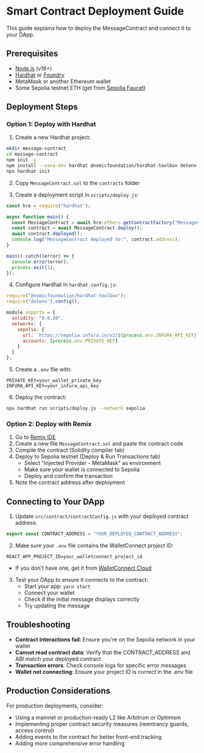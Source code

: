 # Smart Contract Deployment Guide

This guide explains how to deploy the MessageContract and connect it to your DApp.

## Prerequisites

- [Node.js](https://nodejs.org/) (v16+)
- [Hardhat](https://hardhat.org/) or [Foundry](https://book.getfoundry.sh/)
- MetaMask or another Ethereum wallet
- Some Sepolia testnet ETH (get from [Sepolia Faucet](https://sepoliafaucet.com/))

## Deployment Steps

### Option 1: Deploy with Hardhat

1. Create a new Hardhat project:
```bash
mkdir message-contract
cd message-contract
npm init -y
npm install --save-dev hardhat @nomicfoundation/hardhat-toolbox dotenv
npx hardhat init
```

2. Copy `MessageContract.sol` to the `contracts` folder

3. Create a deployment script in `scripts/deploy.js`:
```javascript
const hre = require("hardhat");

async function main() {
  const MessageContract = await hre.ethers.getContractFactory("MessageContract");
  const contract = await MessageContract.deploy();
  await contract.deployed();
  console.log("MessageContract deployed to:", contract.address);
}

main().catch((error) => {
  console.error(error);
  process.exit(1);
});
```

4. Configure Hardhat in `hardhat.config.js`:
```javascript
require("@nomicfoundation/hardhat-toolbox");
require("dotenv").config();

module.exports = {
  solidity: "0.8.20",
  networks: {
    sepolia: {
      url: `https://sepolia.infura.io/v3/${process.env.INFURA_API_KEY}`,
      accounts: [process.env.PRIVATE_KEY]
    }
  }
};
```

5. Create a `.env` file with:
```
PRIVATE_KEY=your_wallet_private_key
INFURA_API_KEY=your_infura_api_key
```

6. Deploy the contract:
```bash
npx hardhat run scripts/deploy.js --network sepolia
```

### Option 2: Deploy with Remix

1. Go to [Remix IDE](https://remix.ethereum.org/)
2. Create a new file `MessageContract.sol` and paste the contract code
3. Compile the contract (Solidity compiler tab)
4. Deploy to Sepolia testnet (Deploy & Run Transactions tab)
   - Select "Injected Provider - MetaMask" as environment
   - Make sure your wallet is connected to Sepolia
   - Deploy and confirm the transaction
5. Note the contract address after deployment

## Connecting to Your DApp

1. Update `src/contract/contractConfig.js` with your deployed contract address:
```javascript
export const CONTRACT_ADDRESS = "YOUR_DEPLOYED_CONTRACT_ADDRESS";
```

2. Make sure your `.env` file contains the WalletConnect project ID:
```
REACT_APP_PROJECT_ID=your_walletconnect_project_id
```
   - If you don't have one, get it from [WalletConnect Cloud](https://cloud.walletconnect.com/)

3. Test your DApp to ensure it connects to the contract:
   - Start your app: `yarn start`
   - Connect your wallet
   - Check if the initial message displays correctly
   - Try updating the message

## Troubleshooting

- **Contract interactions fail**: Ensure you're on the Sepolia network in your wallet
- **Cannot read contract data**: Verify that the CONTRACT_ADDRESS and ABI match your deployed contract
- **Transaction errors**: Check console logs for specific error messages
- **Wallet not connecting**: Ensure your project ID is correct in the .env file

## Production Considerations

For production deployments, consider:
- Using a mainnet or production-ready L2 like Arbitrum or Optimism
- Implementing proper contract security measures (reentrancy guards, access control)
- Adding events to the contract for better front-end tracking
- Adding more comprehensive error handling 